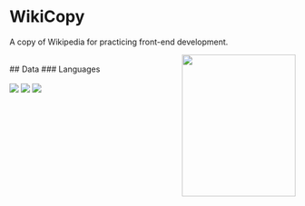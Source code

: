 # WikiCopy
A copy of Wikipedia for practicing front-end development.

<img align="right" width="200" height="250" src="https://logos-download.com/wp-content/uploads/2016/03/Wikipedia_logo_logotype_emblem.png">

<br>
## Data
### Languages <br> <br>
<a href="HTML"><img src="https://img.shields.io/badge/HTML5-E34F26?style=for-the-badge&logo=html5&logoColor=white"></a>
<a href="CSS"><img src="https://img.shields.io/badge/CSS3-1572B6?style=for-the-badge&logo=css3&logoColor=white"></a>
<a href="JavaScript"><img src="https://img.shields.io/badge/JavaScript-F7DF1E?style=for-the-badge&logo=javascript&logoColor=black"></a>


